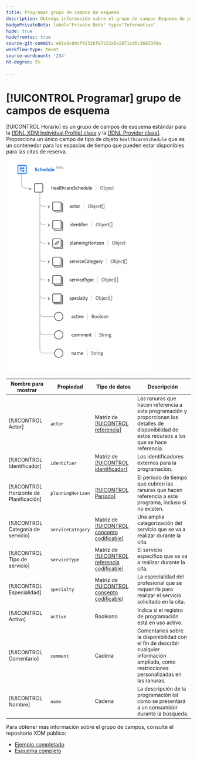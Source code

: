 ```yaml
---
title: Programar grupo de campos de esquema
description: Obtenga información sobre el grupo de campos Esquema de programación.
badgePrivateBeta: label="Private Beta" type="Informative"
hide: true
hidefromtoc: true
source-git-commit: e01a6cd4cf42338f87222a5e2871cd6c3683309a
workflow-type: tm+mt
source-wordcount: '234'
ht-degree: 5%

---
```


# [!UICONTROL Programar] grupo de campos de esquema

[!UICONTROL Horario] es un grupo de campos de esquema estándar para la [[!DNL XDM Individual Profile] clase](../../classes/individual-profile.md) y la [[!DNL Provider class]](../../classes/provider.md). Proporciona un único campo de tipo de objeto `healthcareSchedule` que es un contenedor para los espacios de tiempo que pueden estar disponibles para las citas de reserva.

![Estructura del grupo de campos](../../images/field-groups/schedule.png)

| Nombre para mostrar | Propiedad | Tipo de datos | Descripción |
| --- | --- | --- | --- |
| [!UICONTROL Actor] | `actor` | Matriz de [[!UICONTROL referencia]](../../data-types/healthcare/reference.md) | Las ranuras que hacen referencia a esta programación y proporcionan los detalles de disponibilidad de estos recursos a los que se hace referencia. |
| [!UICONTROL Identificador] | `identifier` | Matriz de [[!UICONTROL identificador]](../../data-types/healthcare/identifier.md) | Los identificadores externos para la programación. |
| [!UICONTROL Horizonte de Planificación] | `planningHorizon` | [[!UICONTROL Período]](../../data-types/healthcare/period.md) | El período de tiempo que cubren las ranuras que hacen referencia a este programa, incluso si no existen. |
| [!UICONTROL Categoría de servicio] | `serviceCategory` | Matriz de [[!UICONTROL concepto codificable]](../../data-types/healthcare/codeable-concept.md) | Una amplia categorización del servicio que se va a realizar durante la cita. |
| [!UICONTROL Tipo de servicio] | `serviceType` | Matriz de [[!UICONTROL referencia codificable]](../../data-types/healthcare/codeable-reference.md) | El servicio específico que se va a realizar durante la cita. |
| [!UICONTROL Especialidad] | `specialty` | Matriz de [[!UICONTROL concepto codificable]](../../data-types/healthcare/codeable-concept.md) | La especialidad del profesional que se requeriría para realizar el servicio solicitado en la cita. |
| [!UICONTROL Activo] | `active` | Booleano | Indica si el registro de programación está en uso activo. |
| [!UICONTROL Comentario] | `comment` | Cadena | Comentarios sobre la disponibilidad con el fin de describir cualquier información ampliada, como restricciones personalizadas en las ranuras. |
| [!UICONTROL Nombre] | `name` | Cadena | La descripción de la programación tal como se presentará a un consumidor durante la búsqueda. |

Para obtener más información sobre el grupo de campos, consulte el repositorio XDM público:

* [Ejemplo completado](https://github.com/adobe/xdm/blob/master/extensions/industry/healthcare/fhir/fieldgroups/schedule.example.1.json)
* [Esquema completo](https://github.com/adobe/xdm/blob/master/extensions/industry/healthcare/fhir/fieldgroups/schedule.schema.json)
